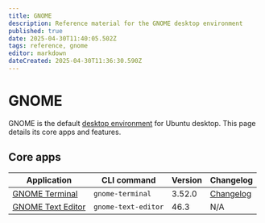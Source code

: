 ```yaml
---
title: GNOME
description: Reference material for the GNOME desktop environment
published: true
date: 2025-04-30T11:40:05.502Z
tags: reference, gnome
editor: markdown
dateCreated: 2025-04-30T11:36:30.590Z
---
```


# GNOME

GNOME is the default [desktop environment](/general/desktop-environments.md) for Ubuntu
desktop. This page details its core apps and features.


## Core apps

| Application                               | CLI command         | Version | Changelog                                                                   |
|-------------------------------------------|---------------------|---------|-----------------------------------------------------------------------------|
| [GNOME Terminal](/general/gnome-terminal) | `gnome-terminal`    | 3.52.0  | [Changelog](https://launchpad.net/ubuntu/+source/gnome-terminal/+changelog) |
| [GNOME Text Editor]()                     | `gnome-text-editor` | 46.3    | N/A                                                                         |
